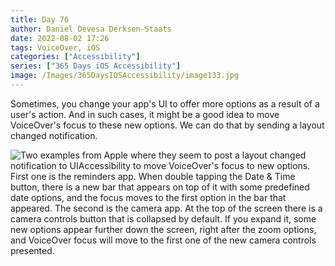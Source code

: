 ```yaml
---
title: Day 76
author: Daniel Devesa Derksen-Staats
date: 2022-08-02 17:26
tags: VoiceOver, iOS
categories: ["Accessibility"]
series: ["365 Days iOS Accessibility"]
image: /Images/365DaysIOSAccessibility/image133.jpg
---
```


Sometimes, you change your app's UI to offer more options as a result of a user's action. And in such cases, it might be a good idea to move VoiceOver's focus to these new options. We can do that by sending a layout changed notification.

![Two examples from Apple where they seem to post a layout changed notification to UIAccessibility to move VoiceOver's focus to new options. First one is the reminders app. When double tapping the Date & Time button, there is a new bar that appears on top of it with some predefined date options, and the focus moves to the first option in the bar that appeared. The second is the camera app. At the top of the screen there is a camera controls button that is collapsed by default. If you expand it, some new options appear further down the screen, right after the zoom options, and VoiceOver focus will move to the first one of the new camera controls presented.](/Images/365DaysIOSAccessibility/image133.jpg)